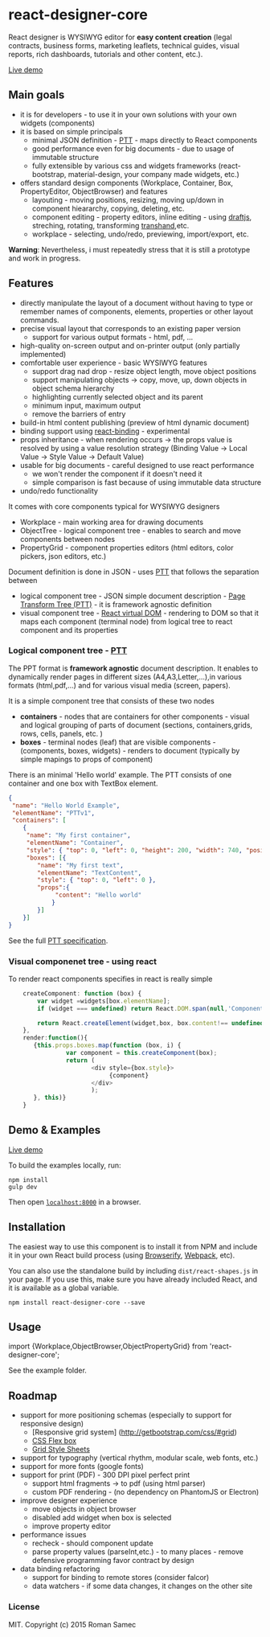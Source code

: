 react-designer-core
=======================

React designer is WYSIWYG editor for **easy content creation** (legal contracts, business forms, marketing leaflets, technical guides, visual reports, rich dashboards, tutorials and other content, etc.).

[Live demo](http://rsamec.github.io/react-designer-core/)

## Main goals 

+   it is for developers - to use it in your own solutions with your own widgets (components)  
+   it is based on simple principals
 	+	minimal JSON definition - [PTT](https://github.com/rsamec/ptt) - maps directly to React components
 	+	good performance even for big documents - due to usage of immutable structure
 	+	fully extensible by various css and widgets frameworks (react-bootstrap, material-design, your company made widgets, etc.) 	
+ 	offers standard design components (Workplace, Container, Box, PropertyEditor, ObjectBrowser) and features
	+	layouting - moving positions, resizing, moving up/down in component hieararchy, copying, deleting, etc.
 	+	component editing - property editors, inline editing - using [draftjs](https://facebook.github.io/draft-js/), streching, rotating, transforming [transhand](https://github.com/azazdeaz/transhand),etc.
 	+	workplace - selecting, undo/redo, previewing, import/export, etc.
 	  	 	
 	       
**Warning**: Nevertheless, i must repeatedly stress that it is still a prototype and work in progress.

## Features

+   directly manipulate the layout of a document without having to type or remember names of components, elements, properties or other layout commands.
+   precise visual layout that corresponds to an existing paper version
    +   support for various output formats - html, pdf, ...
+   high-quality on-screen output and on-printer output (only partially implemented)
+   comfortable user experience - basic WYSIWYG features
    +   support drag nad drop - resize object length, move object positions
    +   support manipulating objects -> copy, move, up, down objects in object schema hierarchy
    +   highlighting currently selected object and its parent
	+   minimum input, maximum output
	+	remove the barriers of entry
+   build-in html content publishing (preview of html dynamic document)
+   binding support using [react-binding](https://github.com/rsamec/react-binding) - experimental
+   props inheritance - when rendering occurs -> the props value is resolved by using a value resolution strategy (Binding Value -> Local Value -> Style Value -> Default Value)
+   usable for big documents - careful designed to use react performance
    +   we won't render the component if it doesn't need it
    +   simple comparison is fast because of using immutable data structure
+   undo/redo functionality

It comes with core components typical for WYSIWYG designers

+   Workplace - main working area for drawing documents
+   ObjectTree - logical component tree - enables to search and move components between nodes
+   PropertyGrid - component properties editors (html editors, color pickers, json editors, etc.)

Document definition is done in JSON - uses [PTT](https://github.com/rsamec/ptt) that follows the separation between      

+   logical component tree - JSON simple document description - [Page Transform Tree (PTT)](https://github.com/rsamec/ptt) - it is framework agnostic definition
+   visual component tree - [React virtual DOM](http://facebook.github.io/react) - rendering to DOM so that it maps each component (terminal node) from logical tree to react component and its properties


### Logical component tree - [PTT](https://github.com/rsamec/ptt)

The PPT format is __framework agnostic__ document description. It enables to dynamically render pages in different sizes (A4,A3,Letter,...),in various formats (html,pdf,...) and for various visual media (screen, papers).

It is a simple component tree that consists of these two nodes

+   **containers** - nodes that are containers for other components - visual and logical grouping of parts of document (sections, containers,grids, rows, cells, panels, etc. )
+   **boxes** - terminal nodes (leaf) that are visible components - (components, boxes, widgets) - renders to document (typically by simple mapings to props of component)

There is an minimal 'Hello world' example. The PTT consists of one container and one box with TextBox element.

```json
{
 "name": "Hello World Example",
 "elementName": "PTTv1",
 "containers": [
    {
     "name": "My first container",
     "elementName": "Container",
     "style": { "top": 0, "left": 0, "height": 200, "width": 740, "position": "relative" },
     "boxes": [{
        "name": "My first text",
        "elementName": "TextContent",
        "style": { "top": 0, "left": 0 },
        "props":{
             "content": "Hello world"
            }
        }]
    }]
}
```


See the full [PTT specification](https://github.com/rsamec/ptt).

### Visual componenet tree - using react

To render react components specifies in react is really simple

```js
    createComponent: function (box) {
        var widget =widgets[box.elementName];
        if (widget === undefined) return React.DOM.span(null,'Component ' + box.elementName + ' is not register among widgets.');

        return React.createElement(widget,box, box.content!== undefined?React.DOM.span(null, box.content):undefined);
    },
    render:function(){
       {this.props.boxes.map(function (box, i) {
                var component = this.createComponent(box);
                return (
                       <div style={box.style}>
                            {component}
                       </div>
                       );
       }, this)}
    }
```

## Demo & Examples

[Live demo](http://rsamec.github.io/react-designer-core/)

To build the examples locally, run:

```
npm install
gulp dev
```

Then open [`localhost:8000`](http://localhost:8000) in a browser.


## Installation

The easiest way to use this component is to install it from NPM and include it in your own React build process (using [Browserify](http://browserify.org), [Webpack](http://webpack.github.io/), etc).

You can also use the standalone build by including `dist/react-shapes.js` in your page. If you use this, make sure you have already included React, and it is available as a global variable.

```
npm install react-designer-core --save
```

## Usage

import {Workplace,ObjectBrowser,ObjectPropertyGrid} from 'react-designer-core';



See the example folder.

## Roadmap

+   support for more positioning schemas (especially to support for responsive design)
	+	[Responsive grid system] (http://getbootstrap.com/css/#grid)
	+	[CSS Flex box](https://developer.mozilla.org/en-US/docs/Web/CSS/CSS_Flexible_Box_Layout/Using_CSS_flexible_boxes)
	+	[Grid Style Sheets](http://gridstylesheets.org/)
+   support for typography (vertical rhythm, modular scale, web fonts, etc.)
+   support for more fonts (google fonts)
+   support for print (PDF) - 300 DPI pixel perfect print
	+	support html fragments -> to pdf (using html parser)
	+	custom PDF rendering - (no dependency on PhantomJS or Electron)
+   improve designer experience
    +   move objects in object browser
    +   disabled add widget when box is selected
    +   improve property editor
+   performance issues
    +   recheck - should component update
    +   parse property values (parseInt,etc.) - to many places - remove defensive programming favor contract by design
+   data binding refactoring    
    +   support for binding to remote stores (consider falcor)
    +   data watchers - if some data changes, it changes on the other site

### License

MIT. Copyright (c) 2015 Roman Samec

